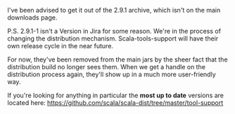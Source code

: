 I've been advised to get it out of the 2.9.1 archive, which isn't on the main downloads page.  

P.S.  2.9.1-1 isn't a Version in Jira for some reason.
We're in the process of changing the distribution mechanism.   Scala-tools-support will have their own release cycle in the near future.

For now, they've been removed from the main jars by the sheer fact that the distribution build no longer sees them.  When we get a handle on the distribution process again, they'll show up in a much more user-friendly way.

If you're looking for anything in particular the **most up to date** versions are located here:  https://github.com/scala/scala-dist/tree/master/tool-support
